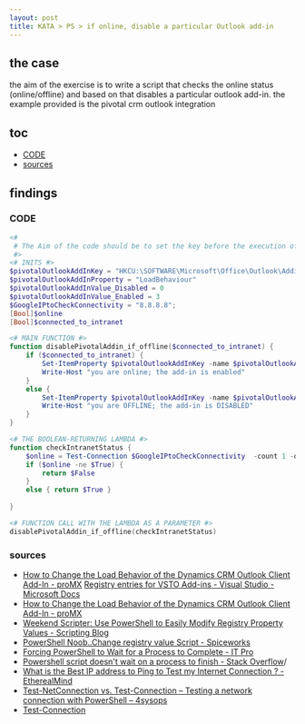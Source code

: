 ```yaml
---
layout: post
title: KATA > PS > if online, disable a particular Outlook add-in
---
```

## the case	
the aim of the exercise is to write a script that checks the online status (online/offline) and based on that disables a particular outlook add-in. the example provided is the pivotal crm outlook integration

## toc
<!-- TOC -->

- [CODE](#code)
- [sources](#sources)

<!-- /TOC -->

## findings

### CODE
```powershell
<# 
 # The Aim of the code should be to set the key before the execution of the program and set it back after program finishes 
 #>
<# INITS #>
$pivotalOutlookAddInKey = "HKCU:\SOFTWARE\Microsoft\Office\Outlook\Addins\CdcSoftware.Pivotal.Office.Pim.Outlook.Version2010.Addin.Solution\"
$pivotalOutlookAddInProperty = "LoadBehaviour"
$pivotalOutlookAddInValue_Disabled = 0
$pivotalOutlookAddInValue_Enabled = 3
$GoogleIPtoCheckConnectivity = "8.8.8.8";
[Bool]$online
[Bool]$connected_to_intranet

<# MAIN FUNCTION #>
function disablePivotalAddin_if_offline($connected_to_intranet) {
    if ($connected_to_intranet) {
        Set-ItemProperty $pivotalOutlookAddInKey -name $pivotalOutlookAddInProperty -value $pivotalOutlookAddInValue_Enabled
        Write-Host "you are online; the add-in is enabled"
    }
    else {
        Set-ItemProperty $pivotalOutlookAddInKey -name $pivotalOutlookAddInProperty -value $pivotalOutlookAddInValue_Disabled
        Write-Host "you are OFFLINE; the add-in is DISABLED"
    }
}

<# THE BOOLEAN-RETURNING LAMBDA #>
function checkIntranetStatus {
    $online = Test-Connection $GoogleIPtoCheckConnectivity  -count 1 -quiet
    if ($online -ne $True) {
        return $False
    }
    else { return $True }
    
}

<# FUNCTION CALL WITH THE LAMBDA AS A PARAMETER #>
disablePivotalAddin_if_offline(checkIntranetStatus)
```

### sources
* [How to Change the Load Behavior of the Dynamics CRM Outlook Client Add-In - proMX](https://promx.net/en/2016/12/how-to-change-the-load-behavior-of-the-dynamics-crm-outlook-client-add-in/)
 [Registry entries for VSTO Add-ins - Visual Studio - Microsoft Docs](https://docs.microsoft.com/en-us/visualstudio/vsto/registry-entries-for-vsto-add-ins?view=vs-2019#LoadBehavior)
* [How to Change the Load Behavior of the Dynamics CRM Outlook Client Add-In - proMX](https://promx.net/en/2016/12/how-to-change-the-load-behavior-of-the-dynamics-crm-outlook-client-add-in/)
* [Weekend Scripter: Use PowerShell to Easily Modify Registry Property Values - Scripting Blog](https://devblogs.microsoft.com/scripting/weekend-scripter-use-powershell-to-easily-modify-registry-property-values/)
* [PowerShell Noob..Change registry value Script - Spiceworks](https://community.spiceworks.com/topic/2242482-powershell-noob-change-registry-value-script)
* [Forcing PowerShell to Wait for a Process to Complete - IT Pro](https://www.itprotoday.com/powershell/forcing-powershell-wait-process-complete)
* [Powershell script doesn't wait on a process to finish - Stack Overflow](https://stackoverflow.com/questions/44522819/powershell-script-doesnt-wait-on-a-process-to-finish)/
* [What is the Best IP address to Ping to Test my Internet Connection ? - EtherealMind](https://etherealmind.com/what-is-the-best-ip-address-to-ping-to-test-my-internet-connection/)
* [Test-NetConnection vs. Test-Connection – Testing a network connection with PowerShell – 4sysops](https://4sysops.com/archives/test-netconnection-vs-test-connection-testing-a-network-connection-with-powershell/)
* [Test-Connection](https://docs.microsoft.com/en-us/powershell/module/microsoft.powershell.management/test-connection?view=powershell-7)